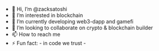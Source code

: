 - 👋 Hi, I’m @zacksatoshi
- 👀 I’m interested in blockchain
- 🌱 I’m currently developing web3-dapp and gamefi
- 💞️ I’m looking to collaborate on crypto & blockchain builder
- 📫 How to reach me  
- ⚡ Fun fact:  - in code we trust -

<!---
zacksatoshi/zacksatoshi is a ✨ special ✨ repository because its `README.md` (this file) appears on your GitHub profile.
You can click the Preview link to take a look at your changes.
--->
